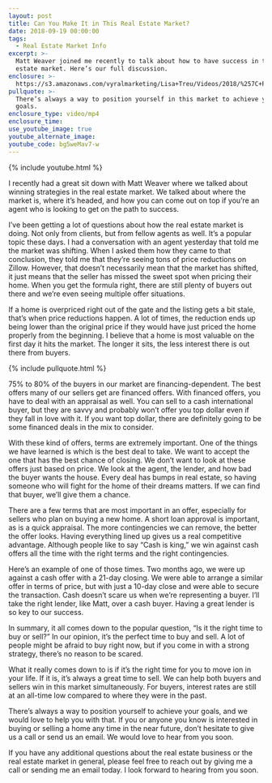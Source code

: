 ```yaml
---
layout: post
title: Can You Make It in This Real Estate Market?
date: 2018-09-19 00:00:00
tags:
  - Real Estate Market Info
excerpt: >-
  Matt Weaver joined me recently to talk about how to have success in this real
  estate market. Here’s our full discussion.
enclosure: >-
  https://s3.amazonaws.com/vyralmarketing/Lisa+Treu/Videos/2018/%257C+Palm+Beach+Real+Estate-+Why+People+Love+Florida.mp4
pullquote: >-
  There’s always a way to position yourself in this market to achieve your
  goals.
enclosure_type: video/mp4
enclosure_time:
use_youtube_image: true
youtube_alternate_image:
youtube_code: bg5weMav7-w
---
```


{% include youtube.html %}

I recently had a great sit down with Matt Weaver where we talked about winning strategies in the real estate market. We talked about where the market is, where it’s headed, and how you can come out on top if you’re an agent who is looking to get on the path to success.

I’ve been getting a lot of questions about how the real estate market is doing. Not only from clients, but from fellow agents as well. It’s a popular topic these days. I had a conversation with an agent yesterday that told me the market was shifting. When I asked them how they came to that conclusion, they told me that they’re seeing tons of price reductions on Zillow. However, that doesn’t necessarily mean that the market has shifted, it just means that the seller has missed the sweet spot when pricing their home. When you get the formula right, there are still plenty of buyers out there and we’re even seeing multiple offer situations.

If a home is overpriced right out of the gate and the listing gets a bit stale, that’s when price reductions happen. A lot of times, the reduction ends up being lower than the original price if they would have just priced the home properly from the beginning. I believe that a home is most valuable on the first day it hits the market. The longer it sits, the less interest there is out there from buyers.

{% include pullquote.html %}

75% to 80% of the buyers in our market are financing-dependent. The best offers many of our sellers get are financed offers. With financed offers, you have to deal with an appraisal as well. You can sell to a cash international buyer, but they are savvy and probably won’t offer you top dollar even if they fall in love with it. If you want top dollar, there are definitely going to be some financed deals in the mix to consider.

With these kind of offers, terms are extremely important. One of the things we have learned is which is the best deal to take. We want to accept the one that has the best chance of closing. We don’t want to look at these offers just based on price. We look at the agent, the lender, and how bad the buyer wants the house. Every deal has bumps in real estate, so having someone who will fight for the home of their dreams matters. If we can find that buyer, we’ll give them a chance.

There are a few terms that are most important in an offer, especially for sellers who plan on buying a new home. A short loan approval is important, as is a quick appraisal. The more contingencies we can remove, the better the offer looks. Having everything lined up gives us a real competitive advantage. Although people like to say “Cash is king,” we win against cash offers all the time with the right terms and the right contingencies.

Here’s an example of one of those times. Two months ago, we were up against a cash offer with a 21-day closing. We were able to arrange a similar offer in terms of price, but with just a 10-day close and were able to secure the transaction. Cash doesn’t scare us when we’re representing a buyer. I’ll take the right lender, like Matt, over a cash buyer. Having a great lender is so key to our success.

In summary, it all comes down to the popular question, “Is it the right time to buy or sell?” In our opinion, it’s the perfect time to buy and sell. A lot of people might be afraid to buy right now, but if you come in with a strong strategy, there’s no reason to be scared.

What it really comes down to is if it’s the right time for you to move ion in your life. If it is, it’s always a great time to sell. We can help both buyers and sellers win in this market simultaneously. For buyers, interest rates are still at an all-time low compared to where they were in the past.

There’s always a way to position yourself to achieve your goals, and we would love to help you with that. If you or anyone you know is interested in buying or selling a home any time in the near future, don’t hesitate to give us a call or send us an email. We would love to hear from you soon.

If you have any additional questions about the real estate business or the real estate market in general, please feel free to reach out by giving me a call or sending me an email today. I look forward to hearing from you soon.

&nbsp;